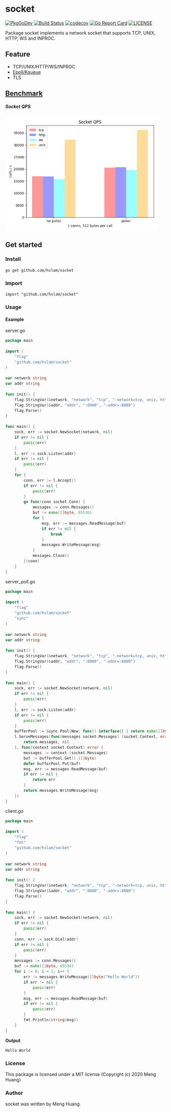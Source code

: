 # socket
[![PkgGoDev](https://pkg.go.dev/badge/github.com/hslam/socket)](https://pkg.go.dev/github.com/hslam/socket)
[![Build Status](https://github.com/hslam/socket/workflows/build/badge.svg)](https://github.com/hslam/socket/actions)
[![codecov](https://codecov.io/gh/hslam/socket/branch/master/graph/badge.svg)](https://codecov.io/gh/hslam/socket)
[![Go Report Card](https://goreportcard.com/badge/github.com/hslam/socket)](https://goreportcard.com/report/github.com/hslam/socket)
[![LICENSE](https://img.shields.io/github/license/hslam/socket.svg?style=flat-square)](https://github.com/hslam/socket/blob/master/LICENSE)

Package socket implements a network socket that supports TCP, UNIX, HTTP, WS and INPROC.

## Feature
* TCP/UNIX/HTTP/WS/INPROC
* [Epoll/Kqueue](https://github.com/hslam/netpoll "netpoll")
* TLS

## [Benchmark](https://github.com/hslam/socket-benchmark "socket-benchmark")

##### Socket QPS

<img src="https://raw.githubusercontent.com/hslam/socket-benchmark/master/socket-qps.png" width = "480" height = "360" alt="socket" align=center>


## Get started

### Install
```
go get github.com/hslam/socket
```
### Import
```
import "github.com/hslam/socket"
```
### Usage
#### Example

server.go
```go
package main

import (
	"flag"
	"github.com/hslam/socket"
)

var network string
var addr string

func init() {
	flag.StringVar(&network, "network", "tcp", "-network=tcp, unix, http or ws")
	flag.StringVar(&addr, "addr", ":8080", "-addr=:8080")
	flag.Parse()
}

func main() {
	sock, err := socket.NewSocket(network, nil)
	if err != nil {
		panic(err)
	}
	l, err := sock.Listen(addr)
	if err != nil {
		panic(err)
	}
	for {
		conn, err := l.Accept()
		if err != nil {
			panic(err)
		}
		go func(conn socket.Conn) {
			messages := conn.Messages()
			buf := make([]byte, 65536)
			for {
				msg, err := messages.ReadMessage(buf)
				if err != nil {
					break
				}
				messages.WriteMessage(msg)
			}
			messages.Close()
		}(conn)
	}
}
```

server_poll.go
```go
package main

import (
	"flag"
	"github.com/hslam/socket"
	"sync"
)

var network string
var addr string

func init() {
	flag.StringVar(&network, "network", "tcp", "-network=tcp, unix, http or ws")
	flag.StringVar(&addr, "addr", ":8080", "-addr=:8080")
	flag.Parse()
}

func main() {
	sock, err := socket.NewSocket(network, nil)
	if err != nil {
		panic(err)
	}
	l, err := sock.Listen(addr)
	if err != nil {
		panic(err)
	}
	bufferPool := &sync.Pool{New: func() interface{} { return make([]byte, 65536) }}
	l.ServeMessages(func(messages socket.Messages) (socket.Context, error) {
		return messages, nil
	}, func(context socket.Context) error {
		messages := context.(socket.Messages)
		buf := bufferPool.Get().([]byte)
		defer bufferPool.Put(buf)
		msg, err := messages.ReadMessage(buf)
		if err != nil {
			return err
		}
		return messages.WriteMessage(msg)
	})
}
```

client.go
```go
package main

import (
	"flag"
	"fmt"
	"github.com/hslam/socket"
)

var network string
var addr string

func init() {
	flag.StringVar(&network, "network", "tcp", "-network=tcp, unix, http or ws")
	flag.StringVar(&addr, "addr", ":8080", "-addr=:8080")
	flag.Parse()
}

func main() {
	sock, err := socket.NewSocket(network, nil)
	if err != nil {
		panic(err)
	}
	conn, err := sock.Dial(addr)
	if err != nil {
		panic(err)
	}
	messages := conn.Messages()
	buf := make([]byte, 65536)
	for i := 0; i < 1; i++ {
		err := messages.WriteMessage([]byte("Hello World"))
		if err != nil {
			panic(err)
		}
		msg, err := messages.ReadMessage(buf)
		if err != nil {
			panic(err)
		}
		fmt.Println(string(msg))
	}
}
```

**Output**
```
Hello World
```

### License
This package is licensed under a MIT license (Copyright (c) 2020 Meng Huang)

### Author
socket was written by Meng Huang.

